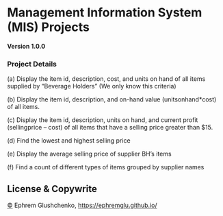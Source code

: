 # Management Information System (MIS) Projects

**Version 1.0.0**

### Project Details

(a) Display the item id, description, cost, and units on hand of all items supplied by “Beverage Holders” (We only know this criteria)

(b) Display the item id, description, and on-hand value (unitsonhand*cost) of all items.

(c) Display the item id, description, units on hand, and current profit (sellingprice – cost) of all items that have a selling price greater than $15.

(d) Find the lowest and highest selling price

(e) Display the average selling price of supplier BH’s items

(f) Find a count of different types of items grouped by supplier names

## License & Copywrite

[©](https://github.com/ephremglu/Management-Information-System/blob/main/LICENSE) Ephrem Glushchenko, https://ephremglu.github.io/
